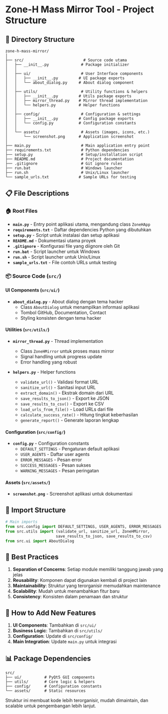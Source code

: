 # Zone-H Mass Mirror Tool - Project Structure

## 📁 Directory Structure

```
zone-h-mass-mirror/
│
├── src/                          # Source code utama
│   ├── __init__.py              # Package initializer
│   │
│   ├── ui/                      # User Interface components
│   │   ├── __init__.py         # UI package exports
│   │   └── about_dialog.py     # About dialog component
│   │
│   ├── utils/                   # Utility functions & helpers
│   │   ├── __init__.py         # Utils package exports
│   │   ├── mirror_thread.py    # Mirror thread implementation
│   │   └── helpers.py          # Helper functions
│   │
│   ├── config/                  # Configuration & settings
│   │   ├── __init__.py         # Config package exports
│   │   └── config.py           # Configuration constants
│   │
│   └── assets/                  # Assets (images, icons, etc.)
│       └── screenshot.png      # Application screenshot
│
├── main.py                      # Main application entry point
├── requirements.txt             # Python dependencies
├── setup.py                     # Setup/installation script
├── README.md                    # Project documentation
├── .gitignore                   # Git ignore rules
├── run.bat                      # Windows launcher
├── run.sh                       # Unix/Linux launcher
└── sample_urls.txt             # Sample URLs for testing
```

## 📋 File Descriptions

### 🏠 Root Files
- **`main.py`** - Entry point aplikasi utama, mengandung class `ZoneHApp`
- **`requirements.txt`** - Daftar dependencies Python yang dibutuhkan
- **`setup.py`** - Script untuk instalasi dan setup aplikasi
- **`README.md`** - Dokumentasi utama proyek
- **`.gitignore`** - Konfigurasi file yang diignore oleh Git
- **`run.bat`** - Script launcher untuk Windows
- **`run.sh`** - Script launcher untuk Unix/Linux
- **`sample_urls.txt`** - File contoh URLs untuk testing

### 📦 Source Code (`src/`)

#### UI Components (`src/ui/`)
- **`about_dialog.py`** - About dialog dengan tema hacker
  - Class `AboutDialog` untuk menampilkan informasi aplikasi
  - Tombol GitHub, Documentation, Contact
  - Styling konsisten dengan tema hacker

#### Utilities (`src/utils/`)
- **`mirror_thread.py`** - Thread implementation
  - Class `ZoneHMirror` untuk proses mass mirror
  - Signal handling untuk progress update
  - Error handling yang robust
  
- **`helpers.py`** - Helper functions
  - `validate_url()` - Validasi format URL
  - `sanitize_url()` - Sanitasi input URL
  - `extract_domain()` - Ekstrak domain dari URL
  - `save_results_to_json()` - Export ke JSON
  - `save_results_to_csv()` - Export ke CSV
  - `load_urls_from_file()` - Load URLs dari file
  - `calculate_success_rate()` - Hitung tingkat keberhasilan
  - `generate_report()` - Generate laporan lengkap

#### Configuration (`src/config/`)
- **`config.py`** - Configuration constants
  - `DEFAULT_SETTINGS` - Pengaturan default aplikasi
  - `USER_AGENTS` - Daftar user agents
  - `ERROR_MESSAGES` - Pesan error
  - `SUCCESS_MESSAGES` - Pesan sukses
  - `WARNING_MESSAGES` - Pesan peringatan

#### Assets (`src/assets/`)
- **`screenshot.png`** - Screenshot aplikasi untuk dokumentasi

## 🔄 Import Structure

```python
# Main imports
from src.config import DEFAULT_SETTINGS, USER_AGENTS, ERROR_MESSAGES
from src.utils import (validate_url, sanitize_url, ZoneHMirror, 
                      save_results_to_json, save_results_to_csv)
from src.ui import AboutDialog
```

## 🎯 Best Practices

1. **Separation of Concerns**: Setiap module memiliki tanggung jawab yang jelas
2. **Reusability**: Komponen dapat digunakan kembali di project lain
3. **Maintainability**: Struktur yang terorganisir memudahkan maintenance
4. **Scalability**: Mudah untuk menambahkan fitur baru
5. **Consistency**: Konsisten dalam penamaan dan struktur

## 🚀 How to Add New Features

1. **UI Components**: Tambahkan di `src/ui/`
2. **Business Logic**: Tambahkan di `src/utils/`
3. **Configuration**: Update di `src/config/`
4. **Main Integration**: Update `main.py` untuk integrasi

## 📊 Package Dependencies

```
src/
├── ui/          # PyQt5 GUI components
├── utils/       # Core logic & helpers
├── config/      # Configuration constants
└── assets/      # Static resources
```

Struktur ini membuat kode lebih terorganisir, mudah dimaintain, dan scalable untuk pengembangan lebih lanjut.